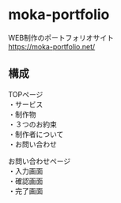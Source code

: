 # moka-portfolio
WEB制作のポートフォリオサイト  
https://moka-portfolio.net/

## 構成
TOPページ  
    ・サービス  
    ・制作物  
    ・３つのお約束  
    ・制作者について  
    ・お問い合わせ  

お問い合わせページ  
    ・入力画面  
    ・確認画面  
    ・完了画面  